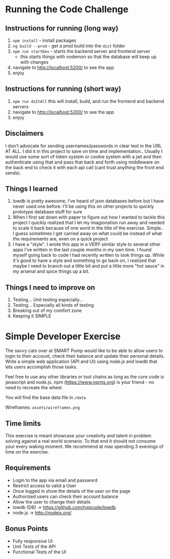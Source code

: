 # Running the Code Challenge

## Instructions for running (long way)
1. `npm install` - install packages
1. `ng build --prod` - get a prod build into the `dist` folder
1. `npm run startDev` - starts the backend server and frontend server
   + this starts things with nodemon so that the database will keep up with changes
1. navigate to [http://localhost:5200/](http://localhost:5200/) to see the app
1. enjoy

## Instructions for running (short way)
1. `npm run doItAll` this will install, build, and run the frontend and backend servers
1. navigate to [http://localhost:5200/](http://localhost:5200/) to see the app
1. enjoy

## Disclaimers

I don't advocate for sending usernames/passwords in clear text in the URL AT ALL. I did it in this project to save on time and implementation.. Usually I would use some sort of token system or cookie system with a jwt and then authenticate using that and pass that back and forth using middleware on the back end to check it with each api call (cant trust anything the front end sends).

## Things I learned

1. lowdb is pretty awesome, I've heard of json databases before but I have never used one before. I'll be using this on other projects to quickly prototype database stuff for sure
1. When I first sat down with paper to figure out how I wanted to tackle this project I quickly realized that I let my imagionation run away and needed to scale it back because of one word in the title of the exercise. Simple.. I guess sometimes I get carried away on what could be instead of what the requirements are, even on a quick project
1. I have a "style". I wrote this app in a VERY similar style to several other apps I've written in the last couple months in my own time. I found myself going back to code I had recently written to look things up. While it's good to have a style and something to go back on, I realized that maybe I need to branch out a little bit and put a little more "hot sauce" in my arsenal and spice things up a bit.

## Things I need to improve on
1. Testing... Unit testing especially...
1. Testing... Especially all kinds of testing
1. Breaking out of my comfort zone
1. Keeping it SIMPLE



# Simple Developer Exercise 

The savvy cats over at SMART Pump would like to be able to allow users to login to their account, check their balance and update their personal details. Write a simple web application (API and UI) using node.js and lowdb that lets users accomplish those tasks. 

Feel free to use any other libraries or tool chains as long as the core code is javascript and node.js. npm (https://www.npmjs.org) is your friend - no need to recreate the wheel. 

You will find the base data file in `/data`

Wireframes: `assets/wireframes.png`

## Time limits

This exercise is meant showcase your creativity and talent in problem solving against a real world scenario. To that end it should not consume your every waking moment. We recommend at max spending 3 evenings of time on the exercise. 

## Requirements

* Login to the app via email and password
* Restrict access to valid a User
* Once logged in show the details of the user on the page
* Authorized users can check their account balance
* Allow the user to change their details
* lowdb (DB) -> https://github.com/typicode/lowdb
* node.js -> http://nodejs.org/ 

## Bonus Points

* Fully responsive UI
* Unit Tests of the API
* Functional Tests of the UI
